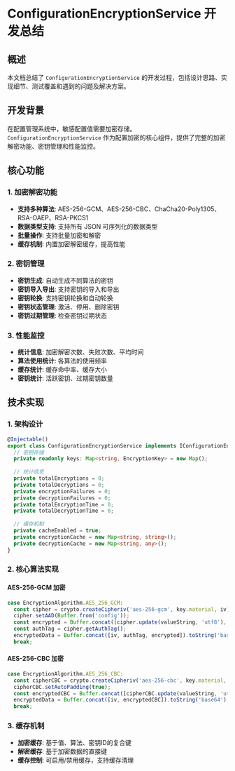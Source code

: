 # ConfigurationEncryptionService 开发总结

## 概述

本文档总结了 `ConfigurationEncryptionService` 的开发过程，包括设计思路、实现细节、测试覆盖和遇到的问题及解决方案。

## 开发背景

在配置管理系统中，敏感配置值需要加密存储。`ConfigurationEncryptionService` 作为配置加密的核心组件，提供了完整的加密解密功能、密钥管理和性能监控。

## 核心功能

### 1. 加密解密功能
- **支持多种算法**: AES-256-GCM、AES-256-CBC、ChaCha20-Poly1305、RSA-OAEP、RSA-PKCS1
- **数据类型支持**: 支持所有 JSON 可序列化的数据类型
- **批量操作**: 支持批量加密和解密
- **缓存机制**: 内置加密解密缓存，提高性能

### 2. 密钥管理
- **密钥生成**: 自动生成不同算法的密钥
- **密钥导入导出**: 支持密钥的导入和导出
- **密钥轮换**: 支持密钥轮换和自动轮换
- **密钥状态管理**: 激活、停用、删除密钥
- **密钥过期管理**: 检查密钥过期状态

### 3. 性能监控
- **统计信息**: 加密解密次数、失败次数、平均时间
- **算法使用统计**: 各算法的使用频率
- **缓存统计**: 缓存命中率、缓存大小
- **密钥统计**: 活跃密钥、过期密钥数量

## 技术实现

### 1. 架构设计
```typescript
@Injectable()
export class ConfigurationEncryptionService implements IConfigurationEncryptionService {
  // 密钥存储
  private readonly keys: Map<string, EncryptionKey> = new Map();
  
  // 统计信息
  private totalEncryptions = 0;
  private totalDecryptions = 0;
  private encryptionFailures = 0;
  private decryptionFailures = 0;
  private totalEncryptionTime = 0;
  private totalDecryptionTime = 0;
  
  // 缓存机制
  private cacheEnabled = true;
  private encryptionCache = new Map<string, string>();
  private decryptionCache = new Map<string, any>();
}
```

### 2. 核心算法实现

#### AES-256-GCM 加密
```typescript
case EncryptionAlgorithm.AES_256_GCM:
  const cipher = crypto.createCipheriv('aes-256-gcm', key.material, iv);
  cipher.setAAD(Buffer.from('config'));
  const encrypted = Buffer.concat([cipher.update(valueString, 'utf8'), cipher.final()]);
  const authTag = cipher.getAuthTag();
  encryptedData = Buffer.concat([iv, authTag, encrypted]).toString('base64');
  break;
```

#### AES-256-CBC 加密
```typescript
case EncryptionAlgorithm.AES_256_CBC:
  const cipherCBC = crypto.createCipheriv('aes-256-cbc', key.material, iv);
  cipherCBC.setAutoPadding(true);
  const encryptedCBC = Buffer.concat([cipherCBC.update(valueString, 'utf8'), cipherCBC.final()]);
  encryptedData = Buffer.concat([iv, encryptedCBC]).toString('base64');
  break;
```

### 3. 缓存机制
- **加密缓存**: 基于值、算法、密钥ID的复合键
- **解密缓存**: 基于加密数据的直接键
- **缓存控制**: 可启用/禁用缓存，支持缓存清理

